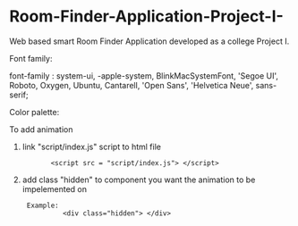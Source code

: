 # Room-Finder-Application-Project-I-
Web based smart Room Finder Application developed as a college Project I.



Font family:

font-family : system-ui, -apple-system, BlinkMacSystemFont, 'Segoe UI', Roboto, Oxygen, Ubuntu, Cantarell, 'Open Sans', 'Helvetica Neue', sans-serif;



Color palette:

<style>
background-color: #eaf2fa

background-color: white

background-color: #053367

background-color: #7cb1e7

background-color: #444;


color: rgb(24, 200, 133)

color:  rgb(42 255 173)

color:  rgb(209 241 255)
  
</style>


To add animation

1. link "script/index.js" script to html file

              <script src = "script/index.js"> </script>


2. add class "hidden" to component you want the animation to be impelemented on


        Example:
                 <div class="hidden"> </div>




